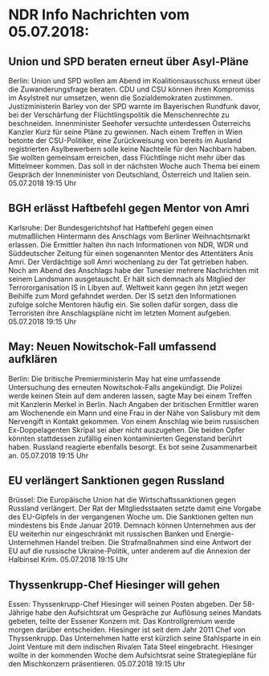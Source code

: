 # NDR Info Nachrichten vom 05.07.2018:


## Union und SPD beraten erneut über Asyl-Pläne
Berlin: Union und SPD wollen am Abend im Koalitionsausschuss erneut über die Zuwanderungsfrage beraten. CDU und CSU können ihren Kompromiss im Asylstreit nur umsetzen, wenn die Sozialdemokraten zustimmen. Justizministerin Barley von der SPD warnte im Bayerischen Rundfunk davor, bei der Verschärfung der Flüchtlingspolitik die Menschenrechte zu beschneiden. Innenminister Seehofer versuchte unterdessen Österreichs Kanzler Kurz für seine Pläne zu gewinnen. Nach einem Treffen in Wien betonte der CSU-Politiker, eine Zurückweisung von bereits im Ausland registrierten Asylbewerbern solle keine Nachteile für den Nachbarn haben. Sie wollten gemeinsam erreichen, dass Flüchtlinge nicht mehr über das Mittelmeer kommen. Das soll in der nächsten Woche auch Thema bei einem Gespräch der Innenminister von Deutschland, Österreich und Italien sein. 05.07.2018 19:15 Uhr 

## BGH erlässt Haftbefehl gegen Mentor von Amri
Karlsruhe: Der Bundesgerichtshof hat Haftbefehl gegen einen mutmaßlichen Hintermann des Anschlags vom Berliner Weihnachtsmarkt erlassen. Die Ermittler halten ihn nach Informationen von NDR, WDR und Süddeutscher Zeitung für einen sogenannten Mentor des Attentäters Anis Amri. Der Verdächtige soll Amri wochenlang zu der Tat getrieben haben. Noch am Abend des Anschlags habe der Tunesier mehrere Nachrichten mit seinem Landsmann ausgetauscht. Er hält sich demnach als Mitglied der Terrororganisation IS in Libyen auf. Weltweit kann gegen ihn jetzt wegen Beihilfe zum Mord gefahndet werden. Der IS setzt den Informationen zufolge solche Mentoren häufig ein. Sie sollen dafür sorgen, dass die Terroristen ihre Anschlagspläne nicht im letzten Moment aufgeben. 05.07.2018 19:15 Uhr 

## May: Neuen Nowitschok-Fall umfassend aufklären
Berlin: Die britische Premierministerin May hat eine umfassende Untersuchung des erneuten Nowitschok-Falls angekündigt. Die Polizei werde keinen Stein auf dem anderen lassen, sagte May bei einem Treffen mit Kanzlerin Merkel in Berlin. Nach Angaben der britischen Ermittler waren am Wochenende ein Mann und eine Frau in der Nähe von Salisbury mit dem Nervengift in Kontakt gekommen. Von einem Anschlag wie beim russischen Ex-Doppelagenten Skripal sei aber nicht auszugehen. Die beiden Opfer könnten stattdessen zufällig einen kontaminierten Gegenstand berührt haben. Russland reagierte ebenfalls besorgt. Es bot seine Zusammenarbeit an. 05.07.2018 19:15 Uhr 

## EU verlängert Sanktionen gegen Russland
Brüssel: Die Europäische Union hat die Wirtschaftssanktionen gegen Russland verlängert. Der Rat der Mitgliedsstaaten setzte damit eine Vorgabe des EU-Gipfels in der vergangenen Woche um. Die Sanktionen gelten nun mindestens bis Ende Januar 2019. Demnach können Unternehmen aus der EU weiterhin nur eingeschränkt mit russischen Banken und Energie-Unternehmen Handel treiben. Die Strafmaßnahmen sind eine Antwort der EU auf die russische Ukraine-Politik, unter anderem auf die Annexion der Halbinsel Krim. 05.07.2018 19:15 Uhr 

## Thyssenkrupp-Chef Hiesinger will gehen
Essen:     Thyssenkrupp-Chef Hiesinger will seinen Posten abgeben. Der 58-Jährige habe den Aufsichtsrat um Gespräche zur Auflösung seines Mandats gebeten, teilte der Essener Konzern mit. Das Kontrollgremium werde morgen darüber entscheiden. Hiesinger ist seit dem Jahr 2011 Chef von Thyssenkrupp. Das Unternehmen hatte erst kürzlich seine Stahlsparte in ein Joint Venture mit dem indischen Rivalen Tata Steel eingebracht. Hiesinger wollte in der kommenden Woche dem Aufsichtsrat seine Strategiepläne für den Mischkonzern präsentieren. 05.07.2018 19:15 Uhr 
